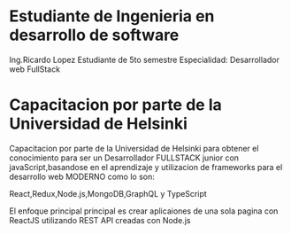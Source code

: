 # Estudiante de Ingenieria en desarrollo de software

Ing.Ricardo Lopez
Estudiante de 5to semestre
Especialidad: Desarrollador web FullStack

# Capacitacion por parte de la Universidad de Helsinki

Capacitacion por parte de la Universidad de Helsinki para obtener el conocimiento
para ser un Desarrollador FULLSTACK junior con javaScript,basandose en el 
aprendizaje y utilizacion de frameworks para el desarrollo web MODERNO como lo son: 

React,Redux,Node.js,MongoDB,GraphQL y TypeScript

El enfoque principal principal es crear aplicaiones de una sola pagina con
ReactJS utilizando REST API creadas con Node.js
